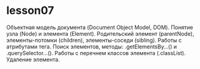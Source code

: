 # lesson07
Объектная модель документа (Document Object Model, DOM). Понятие узла (Node) и элемента (Element). Родительский элемент (parentNode), элементы-потомки (children), элементы-соседи (sibling). Работы с атрибутами тега. Поиск элементов, методы: .getElementsBy…() и .querySelector…(). Работы с перечнем классов элемента (.classList). Удаление элемента.

